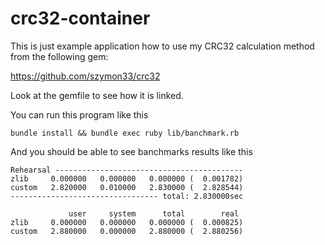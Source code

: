 # crc32-container

This is just example application how to use my CRC32 calculation method from the following gem:

https://github.com/szymon33/crc32

Look at the gemfile to see how it is linked.

You can run this program like this

```bundle install && bundle exec ruby lib/banchmark.rb```

And you should be able to see banchmarks results like this

```
Rehearsal ------------------------------------------
zlib     0.000000   0.000000   0.000000 (  0.001782)
custom   2.820000   0.010000   2.830000 (  2.828544)
--------------------------------- total: 2.830000sec

             user     system      total        real
zlib     0.000000   0.000000   0.000000 (  0.000825)
custom   2.880000   0.000000   2.880000 (  2.880256)
```
